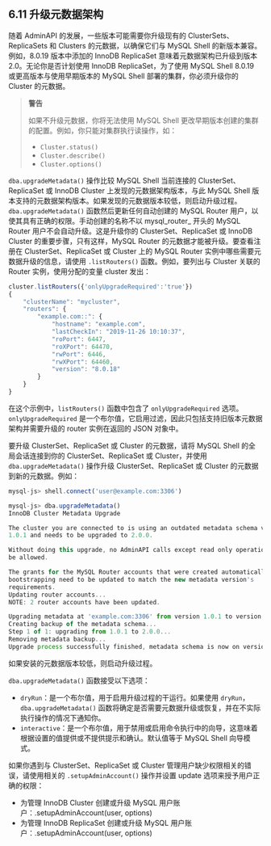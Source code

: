 ## 6.11 升级元数据架构

随着 AdminAPI 的发展，一些版本可能需要你升级现有的 ClusterSets、ReplicaSets 和 Clusters 的元数据，以确保它们与 MySQL Shell 的新版本兼容。例如，8.0.19 版本中添加的 InnoDB ReplicaSet 意味着元数据架构已升级到版本 2.0。无论你是否计划使用 InnoDB ReplicaSet，为了使用 MySQL Shell 8.0.19 或更高版本与使用早期版本的 MySQL Shell 部署的集群，你必须升级你的 Cluster 的元数据。

> **警告**
>
> 如果不升级元数据，你将无法使用 MySQL Shell 更改早期版本创建的集群的配置。例如，你只能对集群执行读操作，如：
>
> - `Cluster.status()`
> - `Cluster.describe()`
> - `Cluster.options()`
>

`dba.upgradeMetadata()` 操作比较 MySQL Shell 当前连接的 ClusterSet、ReplicaSet 或 InnoDB Cluster 上发现的元数据架构版本，与此 MySQL Shell 版本支持的元数据架构版本。如果发现的元数据版本较低，则启动升级过程。`dba.upgradeMetadata()` 函数然后更新任何自动创建的 MySQL Router 用户，以使其具有正确的权限。手动创建的名称不以 mysql_router_ 开头的 MySQL Router 用户不会自动升级。这是升级你的 ClusterSet、ReplicaSet 或 InnoDB Cluster 的重要步骤，只有这样，MySQL Router 的元数据才能被升级。要查看注册在 ClusterSet、ReplicaSet 或 Cluster 上的 MySQL Router 实例中哪些需要元数据升级的信息，请使用 `.listRouters()` 函数。例如，要列出与 Cluster 关联的 Router 实例，使用分配的变量 cluster 发出：

```javascript
cluster.listRouters({'onlyUpgradeRequired':'true'})
{
    "clusterName": "mycluster",
    "routers": {
        "example.com::": {
            "hostname": "example.com",
            "lastCheckIn": "2019-11-26 10:10:37",
            "roPort": 6447,
            "roXPort": 64470,
            "rwPort": 6446,
            "rwXPort": 64460,
            "version": "8.0.18"
        }
    }
}
```

在这个示例中，`listRouters()` 函数中包含了 `onlyUpgradeRequired` 选项。`onlyUpgradeRequired` 是一个布尔值，它启用过滤，因此只包括支持旧版本元数据架构并需要升级的 router 实例在返回的 JSON 对象中。

要升级 ClusterSet、ReplicaSet 或 Cluster 的元数据，请将 MySQL Shell 的全局会话连接到你的 ClusterSet、ReplicaSet 或 Cluster，并使用 `dba.upgradeMetadata()` 操作升级 ClusterSet、ReplicaSet 或 Cluster 的元数据到新的元数据。例如：

```javascript
mysql-js> shell.connect('user@example.com:3306')

mysql-js> dba.upgradeMetadata()
InnoDB Cluster Metadata Upgrade

The cluster you are connected to is using an outdated metadata schema version
1.0.1 and needs to be upgraded to 2.0.0.

Without doing this upgrade, no AdminAPI calls except read only operations will
be allowed.

The grants for the MySQL Router accounts that were created automatically when
bootstrapping need to be updated to match the new metadata version's
requirements.
Updating router accounts...
NOTE: 2 router accounts have been updated.

Upgrading metadata at 'example.com:3306' from version 1.0.1 to version 2.0.0.
Creating backup of the metadata schema...
Step 1 of 1: upgrading from 1.0.1 to 2.0.0...
Removing metadata backup...
Upgrade process successfully finished, metadata schema is now on version 2.0.0
```

如果安装的元数据版本较低，则启动升级过程。

`dba.upgradeMetadata()` 函数接受以下选项：

- `dryRun`：是一个布尔值，用于启用升级过程的干运行。如果使用 `dryRun`，`dba.upgradeMetadata()` 函数将确定是否需要元数据升级或恢复，并在不实际执行操作的情况下通知你。
- `interactive`：是一个布尔值，用于禁用或启用命令执行中的向导，这意味着根据设置的值提供或不提供提示和确认。默认值等于 MySQL Shell 向导模式。

如果你遇到与 ClusterSet、ReplicaSet 或 Cluster 管理用户缺少权限相关的错误，请使用相关的 `.setupAdminAccount()` 操作并设置 update 选项来授予用户正确的权限：

- 为管理 InnoDB Cluster 创建或升级 MySQL 用户账户：<Cluster>.setupAdminAccount(user, options)
- 为管理 InnoDB ReplicaSet 创建或升级 MySQL 用户账户：<ReplicaSet>.setupAdminAccount(user, options)